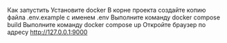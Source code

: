 Как запустить
Установите docker
В корне проекта создайте копию файла .env.example с именем .env
Выполните команду docker compose build
Выполните команду docker compose up
Откройте браузер по адресу http://127.0.0.1:9000